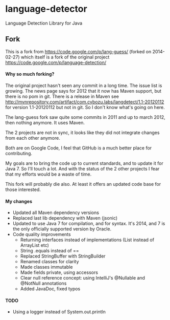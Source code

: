 # language-detector

Language Detection Library for Java


## Fork

This is a fork from https://code.google.com/p/lang-guess/ (forked on 2014-02-27)
which itself is a fork of the original project https://code.google.com/p/language-detection/

#### Why so much forking?

The original project hasn't seen any commit in a long time. The issue list is growing.
The news page says for 2012 that it now has Maven support, but there is no pom in git.
There is a release in Maven see http://mvnrepository.com/artifact/com.cybozu.labs/langdetect/1.1-20120112
for version 1.1-20120112 but not in git. So I don't know what's going on here.

The lang-guess fork saw quite some commits in 2011 and up to march 2012, then nothing anymore.
It uses Maven.

The 2 projects are not in sync, it looks like they did not integrate changes from each other anymore.

Both are on Google Code, I feel that GitHub is a much better place for contributing.

My goals are to bring the code up to current standards, and to update it for Java 7. So I'll touch a
lot. And with the status of the 2 other projects I fear that my efforts would be a waste of time.

This fork will probably die also. At least it offers an updated code base for those interested.


#### My changes

* Updated all Maven dependency versions
* Replaced last lib dependency with Maven (jsonic)
* Updated to use Java 7 for compilation, and for syntax. It's 2014, and 7 is the only officially supported version by Oracle.
* Code quality improvements
  * Returning interfaces instead of implementations (List instead of ArrayList etc)
  * String .equals instead of ==
  * Replaced StringBuffer with StringBuilder
  * Renamed classes for clarity
  * Made classes immutable
  * Made fields private, using accessors
  * Clear null reference concept: using IntelliJ's @Nullable and @NotNull annotations
  * Added JavaDoc, fixed typos


#### TODO

* Using a logger instead of System.out.println
